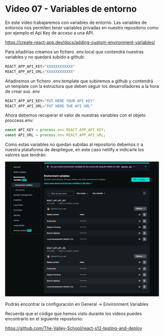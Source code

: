 # Video 07 - Variables de entorno

En este vídeo trabajaremos con variables de entorno. Las variables de entornos nos permiten tener variables privadas en nuestro repositorio como por ejemplo el Api Key de acceso a una API.

<https://create-react-app.dev/docs/adding-custom-environment-variables/>

Para añadirlas creamos un fichero .env.local que contendrá nuestras variables y no quedará subido a github:

```jsx
REACT_APP_API_KEY="XXXXXXXXXXXX"
REACT_APP_API_URL="XXXXXXXXXXXX"
```

Añadiremos un fichero .env.template que subiremos a github y contendrá un template con la estructura que deben seguir los desarrolladores a la hora de crear sus .env

```jsx
REACT_APP_API_KEY="PUT HERE YOUR API KEY"
REACT_APP_API_URL="PUT HERE THE API URL"
```

Ahora debemos recuperar el valor de nuestras variables con el objeto proccess.env:

```jsx
const API_KEY = process.env.REACT_APP_API_KEY;
const API_URL = process.env.REACT_APP_API_URL;
```

Como estas variables no quedan subidas al repositorio debemos ir a nuestra plataforma de despliegue, en este caso netlify e indicarle los valores que tendrán:

![Untitled](/mds/assets/Untitled%207.png)

Podrás encontrar la configuración en General → Environment Variables

Recuerda que el código que hemos visto durante los vídeos puedes encontrarlo en el siguiente repositorio:

<https://github.com/The-Valley-School/react-s12-testing-and-deploy>

